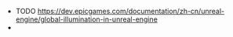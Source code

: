 - TODO https://dev.epicgames.com/documentation/zh-cn/unreal-engine/global-illumination-in-unreal-engine
-